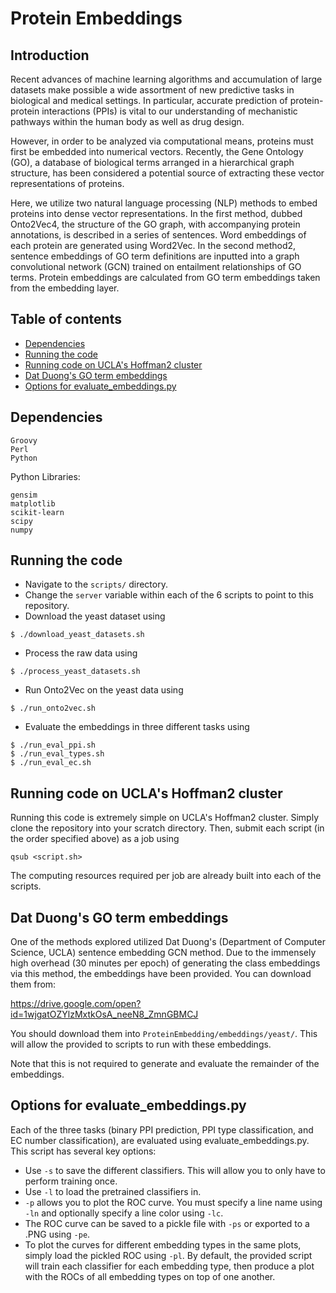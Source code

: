 # Protein Embeddings

## Introduction
Recent advances of machine learning algorithms and accumulation of large datasets make possible a wide assortment of new predictive tasks in biological and medical settings. In particular, accurate prediction of protein-protein interactions (PPIs) is vital to our understanding of mechanistic pathways within the human body as well as drug design.

However, in order to be analyzed via computational means, proteins must first be embedded into numerical vectors. Recently, the Gene Ontology (GO), a database of biological terms arranged in a hierarchical graph structure, has been considered a potential source of extracting these vector representations of proteins. 

Here, we utilize two natural language processing (NLP) methods to embed proteins into dense vector representations. In the first method, dubbed Onto2Vec4, the structure of the GO graph, with accompanying protein annotations, is described in a series of sentences. Word embeddings of each protein are generated using Word2Vec. In the second method2, sentence embeddings of GO term definitions are inputted into a graph convolutional network (GCN) trained on entailment relationships of GO terms. Protein embeddings are calculated from GO term embeddings taken from the embedding layer. 

## Table of contents
<!--ts-->
   * [Dependencies](#dependencies)
   * [Running the code](#running)
   * [Running code on UCLA's Hoffman2 cluster](#hoffman)
   * [Dat Duong's GO term embeddings](#dat)
   * [Options for evaluate_embeddings.py](#evaluate)
<!--te-->

<a name="dependencies"></a>
## Dependencies
```
Groovy
Perl
Python
```
Python Libraries:
```
gensim
matplotlib
scikit-learn
scipy
numpy
```

<a name="running"></a>
## Running the code
- Navigate to the ```scripts/``` directory.
- Change the ```server``` variable within each of the 6 scripts to point to this repository.
- Download the yeast dataset using
```
$ ./download_yeast_datasets.sh
```
- Process the raw data using
```
$ ./process_yeast_datasets.sh
```
- Run Onto2Vec on the yeast data using
```
$ ./run_onto2vec.sh
```
- Evaluate the embeddings in three different tasks using
```
$ ./run_eval_ppi.sh
$ ./run_eval_types.sh
$ ./run_eval_ec.sh
```

<a name="hoffman"></a>
## Running code on UCLA's Hoffman2 cluster
Running this code is extremely simple on UCLA's Hoffman2 cluster. Simply clone the repository into your scratch directory. Then, submit each script (in the order specified above) as a job using
```
qsub <script.sh>
```
The computing resources required per job are already built into each of the scripts. 

<a name="dat"></a>
## Dat Duong's GO term embeddings
One of the methods explored utilized Dat Duong's (Department of Computer Science, UCLA) sentence embedding GCN method. Due to the immensely high overhead (30 minutes per epoch) of generating the class embeddings via this method, the embeddings have been provided. You can download them from:

https://drive.google.com/open?id=1wjgatOZYlzMxtkOsA_neeN8_ZmnGBMCJ

You should download them into ```ProteinEmbedding/embeddings/yeast/```. This will allow the provided to scripts to run with these embeddings. 

Note that this is not required to generate and evaluate the remainder of the embeddings.

<a name="evaluate"></a>
## Options for evaluate_embeddings.py
Each of the three tasks (binary PPI prediction, PPI type classification, and EC number classification), are evaluated using evaluate_embeddings.py. This script has several key options:
- Use ```-s``` to save the different classifiers. This will allow you to only have to perform training once. 
- Use ```-l``` to load the pretrained classifiers in.
- ```-p``` allows you to plot the ROC curve. You must specify a line name using ```-ln``` and optionally specify a line color using ```-lc```. 
- The ROC curve can be saved to a pickle file with ```-ps``` or exported to a .PNG using ```-pe```. 
- To plot the curves for different embedding types in the same plots, simply load the pickled ROC using ```-pl```.
By default, the provided script will train each classifier for each embedding type, then produce a plot with the ROCs of all embedding types on top of one another.

